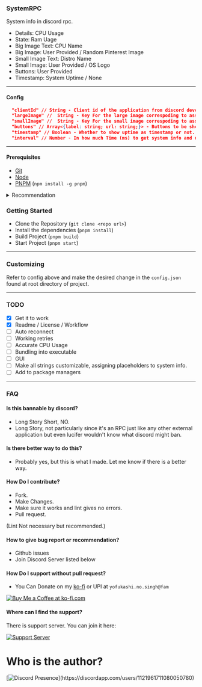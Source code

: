 ### SystemRPC

System info in discord rpc.

- Details: CPU Usage
- State: Ram Uage
- Big Image Text: CPU Name
- Big Image: User Provided / Random Pinterest Image
- Small Image Text: Distro Name
- Small Image: User Provided / OS Logo
- Buttons: User Provided
- Timestamp: System Uptime / None

---

#### Config

```json
  "clientId" // String - Client id of the application from discord developer portal. Determines the name of RPC
  "largeImage" //  String - Key For the large image correspoding to asset name uploaded on discord developer portal or image link.
  "smallImage" //  String - Key For the small image correspoding to asset name uploaded on discord developer portal or image link.
  "buttons" // Array<{label: string; url: string;}> - Buttons to be shown on RPC.
  "timestamp" // Boolean - Whether to show uptime as timestamp or not.
  "interval" // Number - In how much Time (ms) to get system info and update RPC.
```
---
#### Prerequisites
- [Git](https://git-scm.com/downloads)
- [Node](https://nodejs.org/en/)
- [PNPM](https://pnpm.io/installation) (``npm install -g pnpm``)

<details>
<summary>Recommendation</summary>

Use Package Manager to install all these.
- Personally Recommeding Scoop.
</details>

### Getting Started
- Clone the Repository (``git clone <repo url>``)
- Install the dependencies (``pnpm install``)
- Build Project (``pnpm build``)
- Start Project (``pnpm start``)
---
### Customizing

Refer to config above and make the desired change in the ``config.json`` found at root directory of project.

---
### TODO

- [x] Get it to work
- [x] Readme / License / Workflow 
- [ ] Auto reconnect
- [ ] Working retries
- [ ] Accurate CPU Usage
- [ ] Bundling into executable
- [ ] GUI
- [ ] Make all strings customizable, assigning placeholders to system info.
- [ ] Add to package managers
---


### FAQ

#### Is this bannable by discord?
- Long Story Short, NO.
- Long Story, not particularly since it's an RPC just like any other external application but even lucifer wouldn't know what discord might ban.

#### Is there better way to do this?
- Probably yes, but this is what I made. Let me know if there is a better way.

#### How Do I contribute?
- Fork.
- Make Changes.
- Make sure it works and lint gives no errors.
- Pull request.

(Lint Not necessary but recommended.) 


#### How to give bug report or recommendation?
- Github issues
- Join Discord Server listed below

#### How Do I support without pull request?
- You Can Donate on my [ko-fi](https://ko-fi.com/yofukashino) or UPI at `yofukashi.no.singh@fam`

[![Buy Me a Coffee at ko-fi.com](https://storage.ko-fi.com/cdn/kofi3.png?v=3)](https://ko-fi.com/yofukashino)


#### Where can I find the support?

There is support server. You can join it here:

[![Support Server](https://discordapp.com/api/guilds/919649417005506600/widget.png?style=banner3)](https://discord.gg/SgKSKyh9gY)



# Who is the author?

[![Discord Presence](https://lanyard.cnrad.dev/api/1121961711080050780?hideDiscrim=true&idleMessage=Leave%20the%20kid%20alone...)](https://discordapp.com/users/1121961711080050780)
